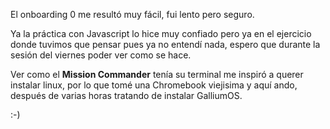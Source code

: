 El onboarding 0 me resultó muy fácil, fui lento pero seguro.

Ya la práctica con Javascript lo hice muy confiado pero ya en el ejercicio donde tuvimos que pensar pues ya no entendí nada, espero que durante la sesión del viernes poder ver como se hace.

Ver como el **Mission Commander** tenía su terminal me inspiró a querer instalar linux, por lo que tomé una Chromebook viejisima y aquí ando, después de varias horas tratando de instalar GalliumOS.

:-)
